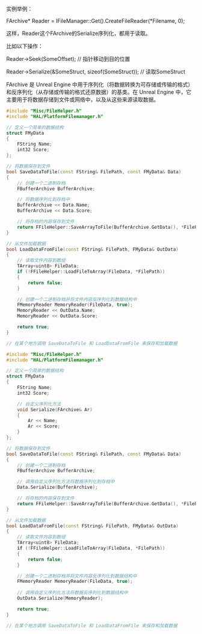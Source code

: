 实例举例：

FArchive* Reader = IFileManager::Get().CreateFileReader(*Filename, 0);

这样，Reader这个FArchive的Serialize序列化，都用于读取。

比如以下操作：

Reader->Seek(SomeOffset); // 指针移动到目的位置

Reader->Serialize(&SomeStruct, sizeof(SomeStruct)); // 读取SomeStruct



FArchive 是 Unreal Engine 中用于序列化（将数据转换为可存储或传输的格式）和反序列化（从存储或传输的格式还原数据）的基类。在 Unreal Engine 中，它主要用于将数据存储到文件或网络中，以及从这些来源读取数据。

```cpp
#include "Misc/FileHelper.h"
#include "HAL/PlatformFilemanager.h"

// 定义一个简单的数据结构
struct FMyData
{
    FString Name;
    int32 Score;
};

// 将数据保存到文件
bool SaveDataToFile(const FString& FilePath, const FMyData& Data)
{
    // 创建一个二进制存档
    FBufferArchive BufferArchive;

    // 将数据序列化到存档中
    BufferArchive << Data.Name;
    BufferArchive << Data.Score;

    // 将存档的内容保存到文件
    return FFileHelper::SaveArrayToFile(BufferArchive.GetData(), *FilePath);
}

// 从文件加载数据
bool LoadDataFromFile(const FString& FilePath, FMyData& OutData)
{
    // 读取文件内容到数组
    TArray<uint8> FileData;
    if (!FFileHelper::LoadFileToArray(FileData, *FilePath))
    {
        return false;
    }

    // 创建一个二进制存档并将文件内容反序列化到数据结构中
    FMemoryReader MemoryReader(FileData, true);
    MemoryReader << OutData.Name;
    MemoryReader << OutData.Score;

    return true;
}

// 在某个地方调用 SaveDataToFile 和 LoadDataFromFile 来保存和加载数据

#include "Misc/FileHelper.h"
#include "HAL/PlatformFilemanager.h"

// 定义一个简单的数据结构
struct FMyData
{
    FString Name;
    int32 Score;

    // 自定义序列化方法
    void Serialize(FArchive& Ar)
    {
        Ar << Name;
        Ar << Score;
    }
};

// 将数据保存到文件
bool SaveDataToFile(const FString& FilePath, const FMyData& Data)
{
    // 创建一个二进制存档
    FBufferArchive BufferArchive;

    // 调用自定义序列化方法将数据序列化到存档中
    Data.Serialize(BufferArchive);

    // 将存档的内容保存到文件
    return FFileHelper::SaveArrayToFile(BufferArchive.GetData(), *FilePath);
}

// 从文件加载数据
bool LoadDataFromFile(const FString& FilePath, FMyData& OutData)
{
    // 读取文件内容到数组
    TArray<uint8> FileData;
    if (!FFileHelper::LoadFileToArray(FileData, *FilePath))
    {
        return false;
    }

    // 创建一个二进制存档并将文件内容反序列化到数据结构中
    FMemoryReader MemoryReader(FileData, true);
    
    // 调用自定义序列化方法将数据反序列化到数据结构中
    OutData.Serialize(MemoryReader);

    return true;
}

// 在某个地方调用 SaveDataToFile 和 LoadDataFromFile 来保存和加载数据
```
